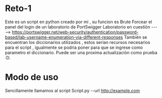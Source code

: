 # Reto-1
Este es un script en python creado por mi , su funcion es Brute Forcear el panel del login de un laboratorio de PortSwigger
Laboratorio en cuestión -----> https://portswigger.net/web-security/authentication/password-based/lab-username-enumeration-via-different-responses
Tambièn se encuentran los diccionarios utilizados , estos serian recursos necesarios para el script , igualmente se podria poner para que se ingrese como parametro el diccionario.
Puede ser una proxima actualizaciòn como prueba :D.


# Modo de uso
Sencillamente llamamos al script 
Script.py --url http://example.com

